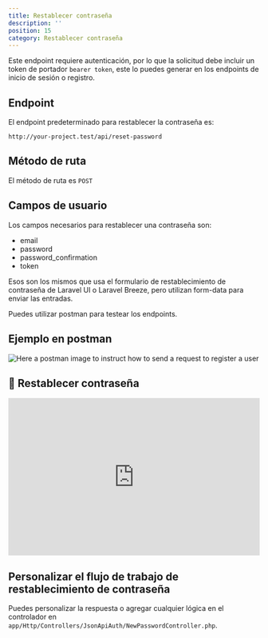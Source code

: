 ```yaml
---
title: Restablecer contraseña
description: ''
position: 15
category: Restablecer contraseña
---
```


<alert type="warning">

Este endpoint requiere autenticación, por lo que la solicitud debe incluir un token de portador `bearer token`, este lo puedes generar en los endpoints de inicio de sesión o registro.

</alert>

## Endpoint

El endpoint predeterminado para restablecer la contraseña es:

```
http://your-project.test/api/reset-password
```

## Método de ruta

El método de ruta es `POST`

## Campos de usuario

Los campos necesarios para restablecer una contraseña son:

- email
- password
- password_confirmation
- token

Esos son los mismos que usa el formulario de restablecimiento de contraseña de Laravel UI o Laravel Breeze, pero utilizan form-data para enviar las entradas.

Puedes utilizar postman para testear los endpoints.

## Ejemplo en postman

![Here a postman image to instruct how to send a request to register a user](/json-api-auth-docs/images/postman-reset-password-screenshot.png)

## 🍿 Restablecer contraseña

<iframe style="width: 100%" height="315" src="https://www.youtube.com/embed/hEoqL0MHRp4" frameborder="0" allow="accelerometer; autoplay; clipboard-write; encrypted-media; gyroscope; picture-in-picture" allowfullscreen></iframe>

## Personalizar el flujo de trabajo de restablecimiento de contraseña

Puedes personalizar la respuesta o agregar cualquier lógica en el controlador en `app/Http/Controllers/JsonApiAuth/NewPasswordController.php`.
